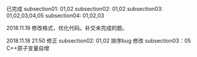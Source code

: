 
已完成
subsection01: 01,02
subsection02: 01,02
subsection03: 01,02,03,04,05
subsection04: 01,02,03

2018.11.18
修改格式，优化代码。补交未完成的题。

2018.11.18 21:50
修正 subsection02: 01,02 排序bug
修改 subsection03：05 C++原子变量自增

